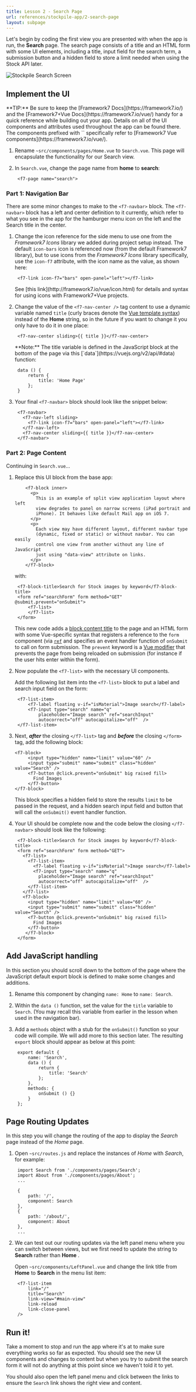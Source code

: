 ```yaml
---
title: Lesson 2 - Search Page
url: references/stockpile-app/2-search-page
layout: subpage
---
```


Let's begin by coding the first view you are presented with when the app is run, the **Search** page. The search page consists of a title and an HTML form with some UI elements, including a title, input field for the search term, a submission button and a hidden field to store a limit needed when using the Stock API later. 

<img class="mobile-image" src="/images/stockpile/search.png" alt="Stockpile Search Screen"/>

## Implement the UI 

<div class="alert--tip">**TIP:** Be sure to keep the [Framework7 Docs](https://framework7.io/) and the [Framework7+Vue Docs](https://framework7.io/vue/) handy for a quick reference while building out your app. Details on all of the UI components and attributes used throughout the app can be found there. The components prefixed with `<f7-*>` specifically refer to [Framework7 Vue components](https://framework7.io/vue/).</div>

1. Rename `~src/components/pages/Home.vue` to `Search.vue`. This page will encapsulate the functionality for our Search view.
2. In `Search.vue`, change the page name from **home** to **search**:

		<f7-page name="search">

### Part 1: Navigation Bar 
There are some minor changes to make to the `<f7-navbar>` block. The `<f7-navbar>` block has a left and center definition to it currently, which refer to what you see in the app for the hamburger menu icon on the left and the Search title in the center. 

1. Change the icon reference for the side menu to use one from the *Framework7 Icons* library we added during project setup instead. The default `icon-bars` icon is referenced now (from the default Framework7 library), but to use icons from the *Framework7 Icons* library specifically, use the `icon-f7` attribute, with the icon name as the value, as shown here: 

		<f7-link icon-f7="bars" open-panel="left"></f7-link>

    <div class="alert--info">See [this link](http://framework7.io/vue/icon.html) for details and syntax for using icons with Framework7+Vue projects.</div>

2. Change the value of the `<f7-nav-center />` tag content to use a dynamic variable named `title` (curly braces denote the [Vue template syntax](https://vuejs.org/v2/guide/syntax.html)) instead of the **Home** string, so in the future if you want to change it you only have to do it in one place:

        <f7-nav-center sliding>{{ title }}</f7-nav-center>

    <div class="alert--info">**Note:** The title variable is defined in the JavaScript block at the bottom of the page via this [`data`](https://vuejs.org/v2/api/#data) function:

		data () {
	      	return {
	        	title: 'Home Page'
	      	};
	    }

3. Your final `<f7-navbar>` block should look like the snippet below:

	    <f7-navbar>
	      <f7-nav-left sliding>
	        <f7-link icon-f7="bars" open-panel="left"></f7-link>
	      </f7-nav-left>
	      <f7-nav-center sliding>{{ title }}</f7-nav-center>
	    </f7-navbar>

### Part 2: Page Content 
Continuing in `Search.vue`...

1. Replace this UI block from the base app:

		   <f7-block inner>
		     <p>
		       This is an example of split view application layout where left
		       view degrades to panel on narrow screens (iPad portrait and
		       iPhone). It behaves like default Mail app on iOS 7.
		     </p>
		     <p>
		       Each view may have different layout, different navbar type
		       (dynamic, fixed or static) or without navbar. You can easily
		       control one view from another without any line of JavaScript
		       just using "data-view" attribute on links.
		     </p>
		   </f7-block>

	with:

		<f7-block-title>Search for Stock images by keyword</f7-block-title>
		<form ref="searchForm" form method="GET" @submit.prevent="onSubmit">
			<f7-list>
		    </f7-list>
		</form>

	This new code adds a [block content title](http://framework7.io/vue/content-block-title.html) to the page and an HTML form with some Vue-specific syntax that registers a reference to the `form` component (via [`ref`](https://vuejs.org/v2/guide/components.html#Child-Component-Refs) and specifies an event handler function of `onSubmit` to call on form submission. The `prevent` keyword is a [Vue modifier](https://vuejs.org/v2/guide/events.html#Event-Modifiers) that prevents the page from being reloaded on submission (for instance if the user hits enter within the form).

2. Now populate the `<f7-list>` with the necessary UI components.

    Add the following list item into the  `<f7-list>` block to put a label and search input field on the form:

		<f7-list-item>
			<f7-label floating v-if="isMaterial">Image search</f7-label>
			<f7-input type="search" name="q"
				placeholder="Image search" ref="searchInput"
				autocorrect="off" autocapitalize="off"  />
		</f7-list-item>

 3. Next, ***after*** the closing `</f7-list>` tag and ***before*** the closing `</form>` tag, add the following block:

		<f7-block>
		     <input type="hidden" name="limit" value="60" />
		     <input type="submit" name="submit" class="hidden" value="Search" />
		     <f7-button @click.prevent="onSubmit" big raised fill>
		       Find Images
		     </f7-button>
		</f7-block>
    
	This block specifies a hidden field to store the results `limit` to be passed in the request, and a hidden search input field and button that will call the `onSubmit()` event handler function. 

4. Your UI should be complete now and the code below the closing `</f7-navbar>` should look like the following:

	    <f7-block-title>Search for Stock images by keyword</f7-block-title>
	    <form ref="searchForm" form method="GET">
	      <f7-list>
	        <f7-list-item>
	          <f7-label floating v-if="isMaterial">Image search</f7-label>
	          <f7-input type="search" name="q"
	            placeholder="Image search" ref="searchInput"
	            autocorrect="off" autocapitalize="off"  />
	        </f7-list-item>
	      </f7-list>
	      <f7-block>
	        <input type="hidden" name="limit" value="60" />
	        <input type="submit" name="submit" class="hidden" value="Search" />
	        <f7-button @click.prevent="onSubmit" big raised fill>
	          Find Images
	        </f7-button>
	       </f7-block>
	    </form>

## Add JavaScript handling
In this section you should scroll down to the bottom of the page where the JavaScript default export block is defined to make some changes and additions. 

1. Rename this component by changing `name: Home` to `name: Search`.

2. Within the `data ()` function, set the value for the `title` variable to `Search`.  (You may recall this variable from earlier in the lesson when used in the navigation bar).

2. Add a `methods` object with a stub for the `onSubmit()` function so your code will compile. We will add more to this section later. The resulting `export` block should appear as below at this point:

	    export default {
	        name: 'Search',
	        data () {
	            return {
	                title: 'Search'
	            };
	        },
	        methods: {
	            onSubmit () {}
	        }
	    };

<!--TODO 


- data() properties - set name/title
- methods() - handle form submission
- computed properties, created() hack
-->
## Page Routing Updates

In this step you will change the routing of the app to display  the _Search_ page instead of the _Home_ page.

1. Open `~src/routes.js` and replace the instances of _Home_ with _Search_, for example:

	    import Search from './components/pages/Search';
	    import About from './components/pages/About';
	    ...

	    {
	        path: '/',
	        component: Search
	    },
	    {
	        path: '/about/',
	        component: About
	    },
	    ...

2. We can test out our routing updates via the left panel menu where you can switch between views, but we first need to update the string to **Search** rather than **Home** . 

    Open `~src/components/LeftPanel.vue` and change the link title from **Home** to **Search** in the menu list item:

	    <f7-list-item
	        link="/"
	        title="Search"
	        link-view="#main-view"
	        link-reload
	        link-close-panel
	    />

## Run it! 
Take a moment to stop and run the app where it's at to make sure everything works so far as expected. You should see the new UI components and changes to content but when you try to submit the search form it will not do anything at this point since we haven't told it to yet. 

You should also open the left panel menu and click between the links to ensure the `Search` link shows the right view and content.

<!--TODO should i make these a list of things to try instead of paragraphs? 

Screenshot? And more on this page
-->